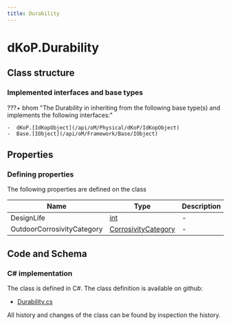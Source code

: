 ```yaml
---
title: Durability
---
```


# dKoP.Durability



## Class structure

### Implemented interfaces and base types

???+ bhom "The Durability in inheriting from the following base type(s) and implements the following interfaces:"

    -  dKoP.[IdKopObject](/api/oM/Physical/dKoP/IdKopObject)
    -  Base.[IObject](/api/oM/Framework/Base/IObject)


## Properties



### Defining properties

The following properties are defined on the class

| Name             | Type             | Description      | Quantity         |
|------------------|------------------|------------------|------------------|
| DesignLife | [int](https://learn.microsoft.com/en-us/dotnet/api/System.Int32?view=netstandard-2.0) | - | - |
| OutdoorCorrosivityCategory | [CorrosivityCategory](/api/oM/Physical/dKoP/CorrosivityCategory) | - | - |


## Code and Schema

### C# implementation

The class is defined in C#. The class definition is available on github:

- [Durability.cs](https://github.com/BHoM/dKoP_Toolkit/blob/develop/dKoP_oM/Perfomance/Durability.cs)

All history and changes of the class can be found by inspection the history.
